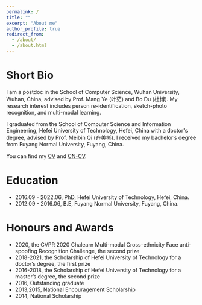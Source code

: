 ```yaml
---
permalink: /
title: ""
excerpt: "About me"
author_profile: true
redirect_from: 
  - /about/
  - /about.html
---
```


Short Bio
======
I am a postdoc in the School of Computer Science, Wuhan University, Wuhan, China, advised by Prof. Mang Ye (叶茫) and Bo Du (杜博). My research interest includes person re-identification, sketch-photo recognition, and multi-modal learning. 

I graduated from the School of Computer Science and Information Engineering, Hefei University of Technology, Hefei, China with a doctor's degree, advised by Prof. Meibin Qi (齐美彬). I received my bachelor’s degree from Fuyang Normal University, Fuyang, China. 

You can find my [CV](../assets/Curriclum_Vitae.pdf) and [CN-CV](../assets/Curriclum_Vitae_cn.pdf).

Education
======
* 2016.09 - 2022.06, PhD, Hefei University of Technology, Hefei, China.
* 2012.09 - 2016.06, B.E, Fuyang Normal University, Fuyang, China.


Honours and Awards
======
* 2020, the CVPR 2020 Chalearn Multi-modal Cross-ethnicity Face anti-spoofing Recognition Challenge, the second prize
* 2018-2021, the Scholarship of Hefei University of Technology for a doctor’s degree, the first prize
* 2016-2018, the Scholarship of Hefei University of Technology for a master’s degree, the second prize
* 2016, Outstanding graduate                                                 
* 2013,2015, National Encouragement Scholarship 
* 2014, National Scholarship                                               





